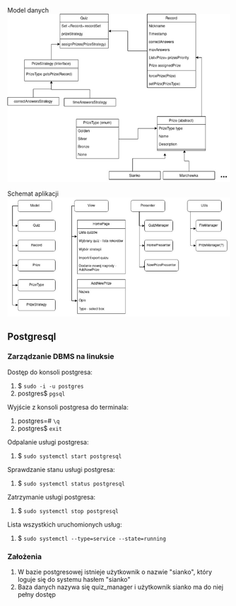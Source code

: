 Model danych
![Model](docs/ModelDanych.jpg)

Schemat aplikacji
![Schemat aplikacji](docs/AppSchematics.jpg)



## Postgresql
### Zarządzanie DBMS na linuksie

Dostęp do konsoli postgresa:
1. $ `sudo -i -u postgres`
2. postgres$ `pgsql`

Wyjście z konsoli postgresa do terminala:
1. postgres=# `\q`
2. postgres$ `exit`

Odpalanie usługi postgresa:
1. $ `sudo systemctl start postgresql`


Sprawdzanie stanu usługi postgresa:
1. $ `sudo systemctl status postgresql`

Zatrzymanie usługi postgresa:
1. $ `sudo systemctl stop postgresql`

Lista wszystkich uruchomionych usług:
1. $ `sudo systemctl --type=service --state=running`

### Założenia

1. W bazie postgresowej istnieje użytkownik o nazwie "sianko", który loguje się do systemu hasłem "sianko"
2. Baza danych nazywa się quiz_manager i użytkownik sianko ma do niej pełny dostęp
